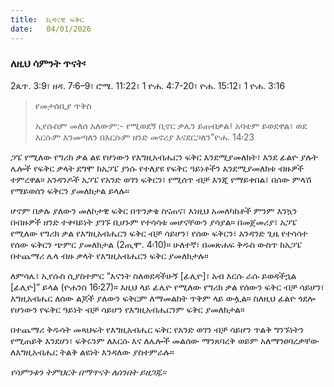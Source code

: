 ```yaml
---
title:  ኪዳናዊ ፍቅር
date:   04/01/2026
---
```


### ለዚህ ሳምንት ጥናት፡
2ጴጥ. 3:9፣ ዘዳ. 7፡6–9፣ ሮሜ. 11:22፣ 1 ዮሐ. 4:7-20፣ ዮሐ. 15:12፣ 1 ዮሐ. 3:16

> <p>የመታሰቢያ ጥቅስ</p>
> ኢየሱስም መለሰ አለውም:- የሚወደኝ ቢኖር ቃሌን ይጠብቃል፤ አባቴም ይወደዋል፣ ወደ እርሱም እንመጣለን በእርሱም ዘንድ መኖሪያ እናደርጋለን”ዮሐ. 14፡23

ጋፔ የሚለው የግሪክ ቃል ልዩ የሆነውን የእግዚአብሔርን ፍቅር እንደሚያመለክት፣ እንደ ፊልዮ ያሉት ሌሎች የፍቅር ቃላት ደግሞ ከአጋፔ ያነሱ የተለያዩ የፍቅር ዓይነቶችን እንደሚያመለክቱ ብዙዎች ተምረዋል። አንዳንዶች አጋፔ የአንድ ወገን ፍቅርን፣ የሚሰጥ ብቻ እንጂ የማይቀበል፣ በሰው ምላሽ የማይወሰን ፍቅርን ያመለክታል ይላሉ።

ሆኖም በቃሉ ያለውን መለኮታዊ ፍቅር በጥንቃቄ ስናጠና፣ እነዚህ አመለካከቶች ምንም እንኳን በብዙዎች ዘንድ ተቀባይነት ያገኙ ቢሆኑም የተሳሳቱ መሆናቸውን ያሳያል። በመጀመሪያ፣ አጋፔ የሚለው የግሪክ ቃል የእግዚአብሔርን ፍቅር ብቻ ሳይሆን፣ የሰው ፍቅርን፣ አንዳንድ ጊዜ የተሳሳተ የሰው ፍቅርን ጭምር ያመለክታል (2ጢሞ. 4፡10)። ሁለተኛ፣ በመጽሐፍ ቅዱስ ውስጥ ከአጋፔ በተጨማሪ ሌላ ብዙ ቃላት የእግዚአብሔርን ፍቅር ያመለክታሉ።

ለምሳሌ፣ ኢየሱስ ሲያስተምር “እናንት ስለወደዳችሁኝ [ፊሊዮ]፣ አብ እርሱ ራሱ ይወዳችኋል [ፊሊዮ]” ይላል (ዮሐንስ 16፡27)። እዚህ ላይ ፊሌዮ የሚለው የግሪክ ቃል የሰውን ፍቅር ብቻ ሳይሆን፣ እግዚአብሔር ለሰው ልጆች ያለውን ፍቅርም ለማመልከት ጥቅም ላይ ውሏል። ስለዚህ ፊልዮ ጎደሎ የሆነውን የፍቅር ዓይነት ብቻ ሳይሆን የእግዚአብሔርንም ፍቅር ያመለክታል። 

በተጨማሪ ቅዱሳት መጻህፍት የእግዚአብሔር ፍቅር የአንድ ወገን ብቻ ሳይሆን ጥልቅ ግንኙነትን የሚጠይቅ እንደሆነ፣ ፍቅሩንም ለእርሱ እና ለሌሎች መልሰው ማንጸባረቅ ወይም አለማንፀባረቃቸው ለእግዚአብሔር ትልቅ ልዩነት እንዳለው ያስተምራሉ። 

_የሳምንቱን ትምህርት በማጥናት ለሰንበት ይዘጋጁ።_